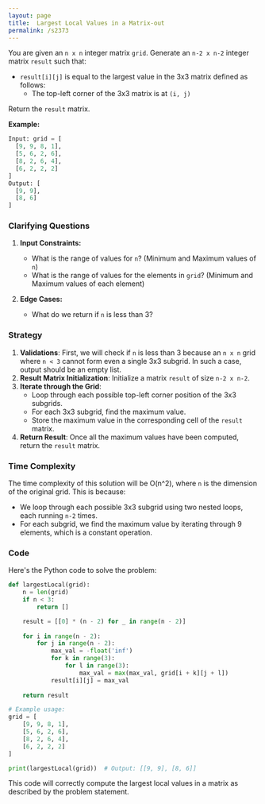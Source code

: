```yaml
---
layout: page
title:  Largest Local Values in a Matrix-out
permalink: /s2373
---
```

You are given an `n x n` integer matrix `grid`. Generate an `n-2 x n-2` integer matrix `result` such that:
- `result[i][j]` is equal to the largest value in the 3x3 matrix defined as follows:
    - The top-left corner of the 3x3 matrix is at `(i, j)`
    
Return the `result` matrix.

**Example:**
```python
Input: grid = [
  [9, 9, 8, 1],
  [5, 6, 2, 6],
  [8, 2, 6, 4],
  [6, 2, 2, 2]
]
Output: [
  [9, 9],
  [8, 6]
]
```

### Clarifying Questions
1. **Input Constraints:**
   - What is the range of values for `n`? (Minimum and Maximum values of `n`)
   - What is the range of values for the elements in `grid`? (Minimum and Maximum values of each element)
  
2. **Edge Cases:**
   - What do we return if `n` is less than 3?

### Strategy
1. **Validations**: First, we will check if `n` is less than 3 because an `n x n` grid where `n < 3` cannot form even a single 3x3 subgrid. In such a case, output should be an empty list.
2. **Result Matrix Initialization**: Initialize a matrix `result` of size `n-2 x n-2`.
3. **Iterate through the Grid**:
   - Loop through each possible top-left corner position of the 3x3 subgrids.
   - For each 3x3 subgrid, find the maximum value.
   - Store the maximum value in the corresponding cell of the `result` matrix.
4. **Return Result**: Once all the maximum values have been computed, return the `result` matrix.

### Time Complexity
The time complexity of this solution will be O(n^2), where `n` is the dimension of the original grid. This is because:
- We loop through each possible 3x3 subgrid using two nested loops, each running `n-2` times.
- For each subgrid, we find the maximum value by iterating through 9 elements, which is a constant operation.

### Code
Here's the Python code to solve the problem:

```python
def largestLocal(grid):
    n = len(grid)
    if n < 3:
        return []

    result = [[0] * (n - 2) for _ in range(n - 2)]
    
    for i in range(n - 2):
        for j in range(n - 2):
            max_val = -float('inf')
            for k in range(3):
                for l in range(3):
                    max_val = max(max_val, grid[i + k][j + l])
            result[i][j] = max_val
    
    return result

# Example usage:
grid = [
    [9, 9, 8, 1],
    [5, 6, 2, 6],
    [8, 2, 6, 4],
    [6, 2, 2, 2]
]

print(largestLocal(grid))  # Output: [[9, 9], [8, 6]]
```

This code will correctly compute the largest local values in a matrix as described by the problem statement.